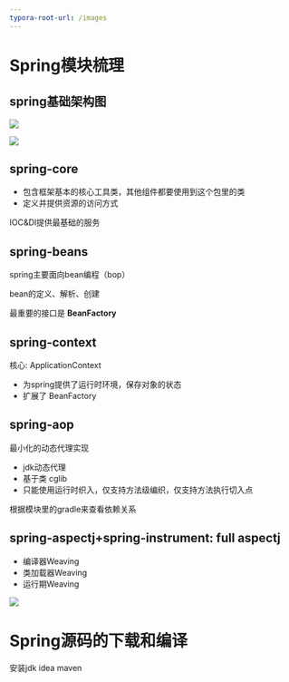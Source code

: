 ```yaml
---
typora-root-url: /images
---
```


# Spring模块梳理

## spring基础架构图

![](/1.png)





![](/2.png)



## spring-core

* 包含框架基本的核心工具类，其他组件都要使用到这个包里的类
* 定义并提供资源的访问方式

IOC&DI提供最基础的服务



## spring-beans

spring主要面向bean编程（bop）

bean的定义、解析、创建

最重要的接口是 **BeanFactory**

## spring-context

核心: ApplicationContext

* 为spring提供了运行时环境，保存对象的状态
* 扩展了 BeanFactory

## spring-aop

最小化的动态代理实现

* jdk动态代理
* 基于类 cglib
* 只能使用运行时织入，仅支持方法级编织，仅支持方法执行切入点

根据模块里的gradle来查看依赖关系

## spring-aspectj+spring-instrument: full aspectj

* 编译器Weaving
* 类加载器Weaving
* 运行期Weaving

![](/3.png)



# Spring源码的下载和编译

安装jdk idea maven


